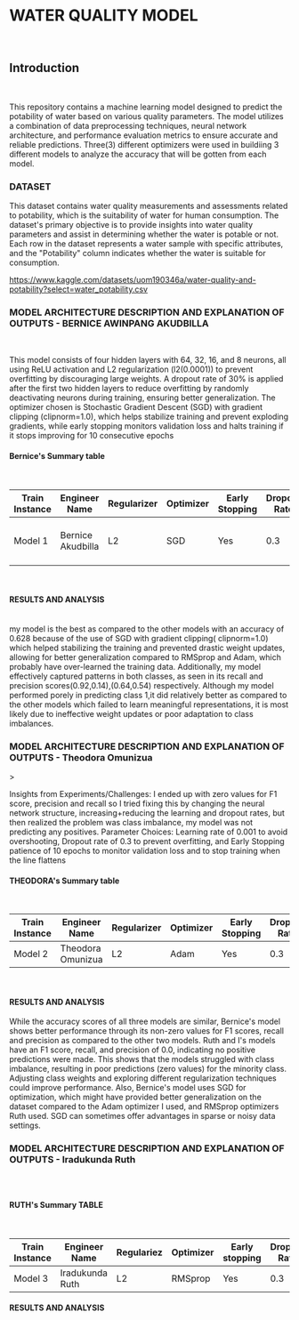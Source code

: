 <h1>WATER QUALITY MODEL</h1><br>
<h2>Introduction</h2><br>

This repository contains a machine learning model designed to predict the potability of water based on various quality parameters. The model utilizes a combination of data preprocessing techniques, neural network architecture, and performance evaluation metrics to ensure accurate and reliable predictions. Three(3) different optimizers were used in buildiing 3 different models to analyze the accuracy that will be gotten from each model.

<h3>DATASET</h3>
This dataset contains water quality measurements and assessments related to potability, which is the suitability of water for human consumption. The dataset's primary objective is to provide insights into water quality parameters and assist in determining whether the water is potable or not. Each row in the dataset represents a water sample with specific attributes, and the "Potability" column indicates whether the water is suitable for consumption.

https://www.kaggle.com/datasets/uom190346a/water-quality-and-potability?select=water_potability.csv

<h3>MODEL ARCHITECTURE DESCRIPTION AND EXPLANATION OF OUTPUTS - BERNICE AWINPANG AKUDBILLA</h3><br>
    
This model consists of four hidden layers with 64, 32, 16, and 8 neurons, all using ReLU activation and L2 regularization (l2(0.0001)) to prevent overfitting by discouraging large weights. A dropout rate of 30% is applied after the first two hidden layers to reduce overfitting by randomly deactivating neurons during training, ensuring better generalization. The optimizer chosen is Stochastic Gradient Descent (SGD) with gradient clipping (clipnorm=1.0), which helps stabilize training and prevent exploding gradients, while early stopping monitors validation loss and halts training if it stops improving for 10 consecutive epochs

<h4>Bernice's Summary table</h4><br>

| Train Instance | Engineer Name     | Regularizer | Optimizer | Early Stopping | Dropout Rate | Accuracy | F1 Score        | Recall         | Precision      |
|----------------|-------------------|-------------|-----------|----------------|--------------|----------|-----------------|----------------|----------------|
| Model 1        | Bernice  Akudbilla | L2          | SGD      | Yes            | 0.3          | 0.628    | 0- 0.76, 1- 0.22| 0- 0.92, 1-0.14| 0- 0.64, 1-0.54|
    
<br>

<h4>RESULTS AND ANALYSIS</h4><br>
my model is the best as compared to the other models with an accuracy of 0.628 because of the use of SGD with gradient clipping( clipnorm=1.0) which helped stabilizing the training and prevented drastic weight updates, allowing for better generalization compared to RMSprop and Adam, which probably have over-learned the training data. Additionally, my model effectively captured patterns in both classes, as seen in its recall and precision scores(0.92,0.14),(0.64,0.54) respectively. Although my model performed porely in predicting class 1,it did relatively better as compared to the other models which failed to learn meaningful representations, it is most likely due to ineffective weight updates or poor adaptation to class imbalances.
<br>

<h3>MODEL ARCHITECTURE DESCRIPTION AND EXPLANATION OF OUTPUTS - Theodora Omunizua</h3>><br>
    
Insights from Experiments/Challenges: I ended up with zero values for F1 score, precision and recall so I tried fixing this by changing the neural network structure, increasing+reducing the learning and dropout rates, but then realized the problem was class imbalance, my model was not predicting any positives.
Parameter Choices: Learning rate of 0.001 to avoid overshooting, Dropout rate of 0.3 to prevent overfitting, and Early Stopping patience of 10 epochs to monitor validation loss and to stop training when the line flattens
<h4>THEODORA's Summary table</h4><br>
    
| Train Instance | Engineer Name     | Regularizer | Optimizer | Early Stopping | Dropout Rate | Accuracy   | F1 Score | Recall | Precision |
|----------------|-------------------|-------------|-----------|----------------|--------------|------------|----------|--------|-----------|
| Model 2        | Theodora Omunizua | L2          | Adam      | Yes            | 0.3          | 0.624      | 0.0      | 0.0    | 0.0       |

<br>
<h4>RESULTS AND ANALYSIS</h4>
While the accuracy scores of all three models are similar, Bernice's model shows better performance through its non-zero values for F1 scores, recall and precision as compared to the other two models. Ruth and I's models have an F1 score, recall, and precision of 0.0, indicating no positive predictions were made. This shows that the models struggled with class imbalance, resulting in poor predictions (zero values) for the minority class. Adjusting class weights and exploring different regularization techniques could improve performance.
Also, Bernice's model uses SGD for optimization, which might have provided better generalization on the dataset compared to the Adam optimizer I used, and RMSprop optimizers Ruth used. SGD can sometimes offer advantages in sparse or noisy data settings.
<br>
  
<h3>MODEL ARCHITECTURE DESCRIPTION AND EXPLANATION OF OUTPUTS - Iradukunda Ruth <h3><br>
    
<h4>RUTH's Summary TABLE</h4><br>

| Train Instance | Engineer Name   | Regulariez | Optimizer | Early stopping | Dropout Rate | Accuracy | F1 Score | Recall | Precision |
|----------------|-----------------|------------|-----------|----------------|--------------|----------|----------|--------|-----------|
| Model 3        | Iradukunda Ruth | L2         | RMSprop   | Yes            | 0.3          | 0.6      | 0.0      | 0.0    | 0.0       |

<h4>RESULTS AND ANALYSIS</h4>

